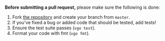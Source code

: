 **Before submitting a pull request,** please make sure the following is done:

1. Fork [the repository](https://github.com/valasek/rajce-get) and create your branch from `master`.
2. If you've fixed a bug or added code that should be tested, add tests!
3. Ensure the test suite passes (`vgo test`).
4. Format your code with fmt (`vgo fmt`).
